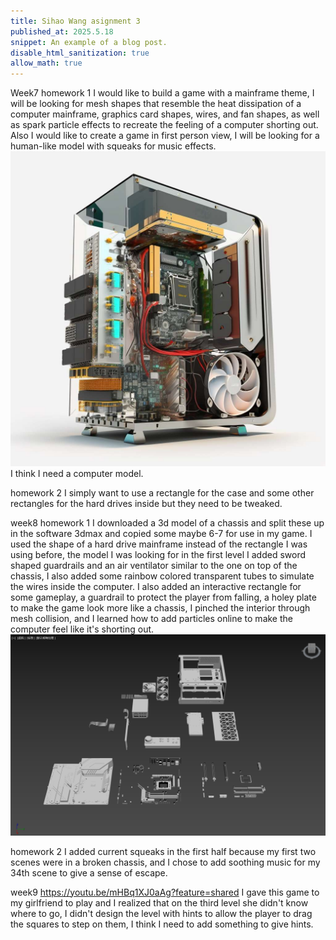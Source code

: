 ```yaml
---
title: Sihao Wang asignment 3
published_at: 2025.5.18
snippet: An example of a blog post.
disable_html_sanitization: true
allow_math: true
---
```

Week7 
homework 1
I would like to build a game with a mainframe theme, I will be looking for mesh shapes that resemble the heat dissipation of a computer mainframe, graphics card shapes, wires, and fan shapes, as well as spark particle effects to recreate the feeling of a computer shorting out. Also I would like to create a game in first person view, I will be looking for a human-like model with squeaks for music effects.![alt text](<../static/wo1s1/Mainframe Architecture..jpg>)I think I need a computer model.

homework 2
I simply want to use a rectangle for the case and some other rectangles for the hard drives inside but they need to be tweaked.

week8
homework 1
I downloaded a 3d model of a chassis and split these up in the software 3dmax and copied some maybe 6-7 for use in my game. I used the shape of a hard drive mainframe instead of the rectangle I was using before, the model I was looking for in the first level I added sword shaped guardrails and an air ventilator similar to the one on top of the chassis, I also added some rainbow colored transparent tubes to simulate the wires inside the computer. I also added an interactive rectangle for some gameplay, a guardrail to protect the player from falling, a holey plate to make the game look more like a chassis, I pinched the interior through mesh collision, and I learned how to add particles online to make the computer feel like it's shorting out.![alt text](<Weixin Image_2025-05-18_200936_927.png>)

homework 2
I added current squeaks in the first half because my first two scenes were in a broken chassis, and I chose to add soothing music for my 34th scene to give a sense of escape.

week9
https://youtu.be/mHBq1XJ0aAg?feature=shared
I gave this game to my girlfriend to play and I realized that on the third level she didn't know where to go, I didn't design the level with hints to allow the player to drag the squares to step on them, I think I need to add something to give hints.